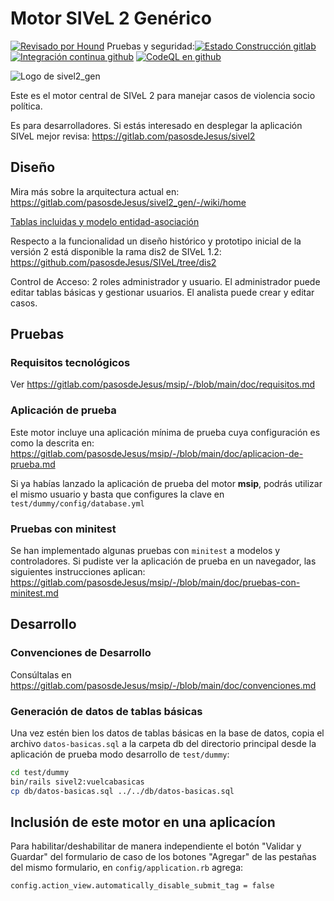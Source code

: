 # Motor SIVeL 2 Genérico

[![Revisado por Hound](https://img.shields.io/badge/Reviewed_by-Hound-8E64B0.svg)](https://houndci.com) Pruebas y seguridad:[![Estado Construcción gitlab](https://gitlab.com/pasosdeJesus/sivel2_gen/badges/v2.2/pipeline.svg)](https://gitlab.com/pasosdeJesus/sivel2_gen/-/pipelines?page=1&scope=all&ref=v2.2) [![Integración continua github](https://github.com/pasosdeJesus/sivel2_gen/actions/workflows/rubyonrails.yml/badge.svg?branch=v2.2)](https://github.com/pasosdeJesus/sivel2_gen/actions/workflows/rubyonrails.yml) [![CodeQL en github](https://github.com/pasosdeJesus/sivel2_gen/actions/workflows/codeql-analysis.yml/badge.svg)](https://github.com/pasosdeJesus/sivel2_gen/actions/workflows/codeql-analysis.yml)

![Logo de sivel2_gen](https://gitlab.com/pasosdeJesus/sivel2_gen/-/raw/main/test/dummy/app/assets/images/logo.jpg)

Este es el motor central de SIVeL 2 para manejar casos de violencia socio política.

Es para desarrolladores. Si estás interesado en desplegar la aplicación SIVeL mejor revisa:
<https://gitlab.com/pasosdeJesus/sivel2>

## Diseño

Mira más sobre la arquitectura actual en:
<https://gitlab.com/pasosdeJesus/sivel2_gen/-/wiki/home>

[Tablas incluidas y modelo entidad-asociación](https://gitlab.com/pasosdeJesus/sivel2_gen/-/blob/main/doc/modelo-entidad-asociacion.md)

Respecto a la funcionalidad un diseño histórico y prototipo inicial de la
versión 2 está disponible la rama dis2 de SIVeL 1.2:
<https://github.com/pasosdeJesus/SIVeL/tree/dis2>

Control de Acceso: 2 roles administrador y usuario.  El administrador puede
editar tablas básicas y gestionar usuarios. El analista puede crear
y editar casos.

## Pruebas

### Requisitos tecnológicos

Ver <https://gitlab.com/pasosdeJesus/msip/-/blob/main/doc/requisitos.md>

### Aplicación de prueba

Este motor incluye una aplicación mínima de prueba cuya configuración
es como la descrita en:
<https://gitlab.com/pasosdeJesus/msip/-/blob/main/doc/aplicacion-de-prueba.md>

Si ya habías lanzado la aplicación de prueba del motor **msip**, podrás utilizar
el mismo usuario y basta que configures la clave
en ```test/dummy/config/database.yml```

### Pruebas con minitest

Se han implementado algunas pruebas con `minitest` a modelos y  controladores.
Si pudiste ver la aplicación de prueba en un navegador, las siguientes
instrucciones aplican:
<https://gitlab.com/pasosdeJesus/msip/-/blob/main/doc/pruebas-con-minitest.md>

## Desarrollo

### Convenciones de Desarrollo

Consúltalas en
<https://gitlab.com/pasosdeJesus/msip/-/blob/main/doc/convenciones.md>

### Generación de datos de tablas básicas

Una vez estén bien los datos de tablas básicas en la base de datos, copia el archivo `datos-basicas.sql` a la carpeta db del directorio principal desde la aplicación de prueba modo desarrollo de ```test/dummy```:
```sh
cd test/dummy
bin/rails sivel2:vuelcabasicas
cp db/datos-basicas.sql ../../db/datos-basicas.sql
```

## Inclusión de este motor en una aplicacíon

Para habilitar/deshabilitar de manera independiente el botón
"Validar y Guardar" del formulario de caso de los botones
"Agregar" de las pestañas del mismo formulario, en 
`config/application.rb` agrega:

```
config.action_view.automatically_disable_submit_tag = false
```
